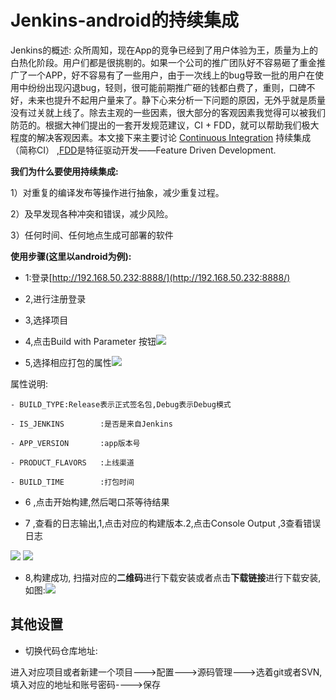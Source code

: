 # Jenkins-android的持续集成

Jenkins的概述: 众所周知，现在App的竞争已经到了用户体验为王，质量为上的白热化阶段。用户们都是很挑剔的。如果一个公司的推广团队好不容易砸了重金推广了一个APP，好不容易有了一些用户，由于一次线上的bug导致一批的用户在使用中纷纷出现闪退bug，轻则，很可能前期推广砸的钱都白费了，重则，口碑不好，未来也提升不起用户量来了。静下心来分析一下问题的原因，无外乎就是质量没有过关就上线了。除去主观的一些因素，很大部分的客观因素我觉得可以被我们防范的。根据大神们提出的一套开发规范建议，CI + FDD，就可以帮助我们极大程度的解决客观因素。本文接下来主要讨论 [Continuous Integration](http://martinfowler.com/articles/continuousIntegration.html) 持续集成（简称CI）
,[FDD](http://blog.csdn.net/happylee6688/article/details/22372067)是特征驱动开发——Feature Driven Development.

**我们为什么要使用持续集成:**

1）对重复的编译发布等操作进行抽象，减少重复过程。

2）及早发现各种冲突和错误，减少风险。

3）任何时间、任何地点生成可部署的软件


**使用步骤(这里以android为例):**

- 1:登录[http://192.168.50.232:8888/](http://192.168.50.232:8888/)

- 2,进行注册登录

- 3,选择项目

- 4,点击Build with Parameter 按钮![](http://i.imgur.com/pKAPoJc.png)
- 5,选择相应打包的属性![](http://i.imgur.com/YOL0M4T.png)

属性说明:

	- BUILD_TYPE:Release表示正式签名包,Debug表示Debug模式
	
	- IS_JENKINS		:是否是来自Jenkins
	
	- APP_VERSION   	:app版本号
	
	- PRODUCT_FLAVORS	:上线渠道
	
	- BUILD_TIME 		:打包时间


- 6	,点击开始构建,然后喝口茶等待结果

- 7 ,查看的日志输出,1,点击对应的构建版本.2,点击Console Output ,3查看错误日志

![](http://i.imgur.com/k1pNm3l.png)
![](http://i.imgur.com/JUJm2Vd.png)

- 8,构建成功, 扫描对应的**二维码**进行下载安装或者点击**下载链接**进行下载安装,如图:![](http://i.imgur.com/9uD6WQ6.png)


## 其他设置

- 切换代码仓库地址:
 
进入对应项目或者新建一个项目--->配置--->源码管理--->选着git或者SVN,填入对应的地址和账号密码---->保存

